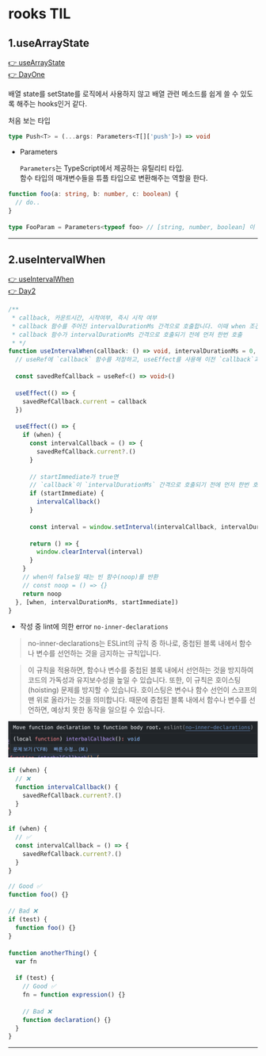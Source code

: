 # rooks TIL

## 1.useArrayState

[👉 useArrayState](../../packages/lib/src/hooks/useArrayState.ts)  
[👉 DayOne](./src/components/DayOne.tsx)

배열 state를 setState를 로직에서 사용하지 않고 배열 관련 메소드를 쉽게 쓸 수 있도록 해주는 hooks인거 같다.

처음 보는 타입

```ts
type Push<T> = (...args: Parameters<T[]['push']>) => void
```

- Parameters

  `Parameters`는 TypeScript에서 제공하는 유틸리티 타입.  
  함수 타입의 매개변수들을 튜플 타입으로 변환해주는 역할을 한다.

```ts
function foo(a: string, b: number, c: boolean) {
  // do..
}

type FooParam = Parameters<typeof foo> // [string, number, boolean] 이 된다
```

---

## 2.useIntervalWhen

[👉 useIntervalWhen](../../packages/lib/src/hooks/useIntervalWhen.ts)  
[👉 Day2](./src/components/DayTwo.tsx)

```ts
/**
 * callback, 카운트시간, 시작여부, 즉시 시작 여부
 * callback 함수를 주어진 intervalDurationMs 간격으로 호출합니다. 이때 when 조건이 true일 때만 작동합니다. startImmediate 옵션이 true로 설정되어 있다면,
 * callback 함수가 intervalDurationMs 간격으로 호출되기 전에 먼저 한번 호출
 * */
function useIntervalWhen(callback: () => void, intervalDurationMs = 0, when = true, startImmediate = false): void {
  // useRef에 `callback` 함수를 저장하고, useEffect를 사용해 이전 `callback`과 현재 `callback`이 다르면 업데이트

  const savedRefCallback = useRef<() => void>()

  useEffect(() => {
    savedRefCallback.current = callback
  })

  useEffect(() => {
    if (when) {
      const intervalCallback = () => {
        savedRefCallback.current?.()
      }

      // startImmediate가 true면
      // `callback`이 `intervalDurationMs` 간격으로 호출되기 전에 먼저 한번 호출
      if (startImmediate) {
        intervalCallback()
      }

      const interval = window.setInterval(intervalCallback, intervalDurationMs)

      return () => {
        window.clearInterval(interval)
      }
    }
    // when이 false일 때는 빈 함수(noop)를 반환
    // const noop = () => {}
    return noop
  }, [when, intervalDurationMs, startImmediate])
}
```

- 작성 중 lint에 의한 error `no-inner-declarations`

> no-inner-declarations는 ESLint의 규칙 중 하나로, 중첩된 블록 내에서 함수나 변수를 선언하는 것을 금지하는 규칙입니다.

> 이 규칙을 적용하면, 함수나 변수를 중첩된 블록 내에서 선언하는 것을 방지하여 코드의 가독성과 유지보수성을 높일 수 있습니다. 또한, 이 규칙은 호이스팅(hoisting) 문제를 방지할 수 있습니다. 호이스팅은 변수나 함수 선언이 스코프의 맨 위로 올라가는 것을 의미합니다. 때문에 중첩된 블록 내에서 함수나 변수를 선언하면, 예상치 못한 동작을 일으킬 수 있습니다.

![linterror](./src/assets/useInterval/01.png)

```ts
if (when) {
  // ❌
  function intervalCallback() {
    savedRefCallback.current?.()
  }
}

if (when) {
  // ✅
  const intervalCallback = () => {
    savedRefCallback.current?.()
  }
}
```

```ts
// Good ✅
function foo() {}

// Bad ❌
if (test) {
  function foo() {}
}

function anotherThing() {
  var fn

  if (test) {
    // Good ✅
    fn = function expression() {}

    // Bad ❌
    function declaration() {}
  }
}
```

---
